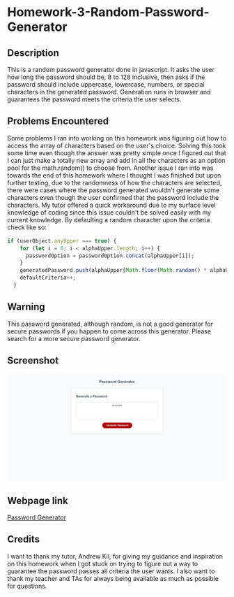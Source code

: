 # Homework-3-Random-Password-Generator

## Description
This is a random password generator done in javascript. It asks the user how long the password should be, 8 to 128 inclusive, then asks if the password
should include uppercase, lowercase, numbers, or special characters in the generated password. Generation runs in browser and guarantees the password meets
the criteria the user selects.

## Problems Encountered
Some problems I ran into working on this homework was figuring out how to access the array of characters based on the user's choice. Solving this took some time
even though the answer was pretty simple once I figured out that I can just make a totally new array and add in all the characters as an option pool for the 
math.random() to choose from. Another issue I ran into was towards the end of this homework where I thought I was finished but upon further testing, due to the
randomness of how the characters are selected, there were cases where the password generated wouldn't generate some characters even though the user confirmed 
that the password include the characters. My tutor offered a quick workaround due to my surface level knowledge of coding since this issue couldn't be solved easily
with my current knowledge. By defaulting a random character upon the criteria check like so:
```javascript
if (userObject.anyUpper === true) {
    for (let i = 0; i < alphaUpper.length; i++) {
      passwordOption = passwordOption.concat(alphaUpper[i]);
    }
    generatedPassword.push(alphaUpper[Math.floor(Math.random() * alphaUpper.length)]);
    defaultCriteria++;
  }
```

## Warning
This password generated, although random, is not a good generator for secure passwords if you happen to come across this generator. Please search for a more secure
password generator.

## Screenshot
![Screenshot](screencapture-echo1826-github-io-Homework-3-Random-Password-Generator-2021-09-27-17_38_40.png)

## Webpage link
[Password Generator](https://echo1826.github.io/Homework-3-Random-Password-Generator/)

## Credits
I want to thank my tutor, Andrew Kil, for giving my guidance and inspiration on this homework when I got stuck on trying to figure out a way to guarantee the password
passes all criteria the user wants. I also want to thank my teacher and TAs for always being available as much as possible for questions.